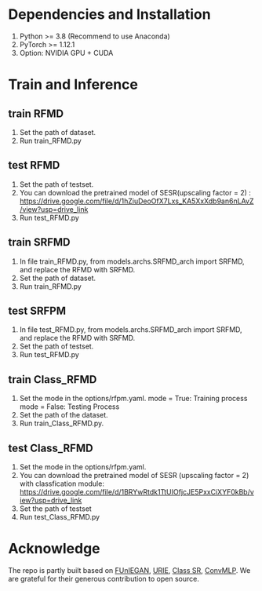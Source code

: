# Dependencies and Installation #
1. Python >= 3.8 (Recommend to use Anaconda)
2. PyTorch >= 1.12.1
3. Option: NVIDIA GPU + CUDA

# Train and Inference #
## train RFMD ## 
1. Set the path of dataset.
2. Run train_RFMD.py
## test RFMD ## 
1. Set the path of testset.
2. You can download the pretrained model of SESR(upscaling factor = 2) :
https://drive.google.com/file/d/1hZiuDeoOfX7Lxs_KA5XxXdb9an6nLAvZ/view?usp=drive_link
4. Run test_RFMD.py
## train SRFMD ##
1. In file train_RFMD.py, from models.archs.SRFMD_arch import SRFMD, and replace the RFMD with SRFMD.
2. Set the path of dataset.
3. Run train_RFMD.py
##  test SRFPM ##
1. In file test_RFMD.py, from models.archs.SRFMD_arch import SRFMD, and replace the RFMD with SRFMD.
2. Set the path of testset.
3. Run test_RFMD.py
## train Class_RFMD ## 
1. Set the mode in the options/rfpm.yaml.
mode = True: Training process
mode = False: Testing Process
2. Set the path of the dataset.
3. Run train_Class_RFMD.py.
## test Class_RFMD ##
1. Set the mode in the options/rfpm.yaml.
2. You can download the pretrained model of SESR (upscaling factor = 2) with classfication module:
https://drive.google.com/file/d/1BRYwRtdk1TtUIOfjcJE5PxxCiXYF0kBb/view?usp=drive_link
4. Set the path of testset
5. Run test_Class_RFMD.py
   
# Acknowledge #
The repo is partly built based on [FUnIEGAN](https://github.com/xahidbuffon/FUnIE-GAN), [URIE](https://github.com/taeyoungson/urie), [Class SR](https://github.com/XPixelGroup/ClassSR), [ConvMLP](https://github.com/SHI-Labs/Convolutional-MLPs). We are grateful for their generous contribution to open source.
